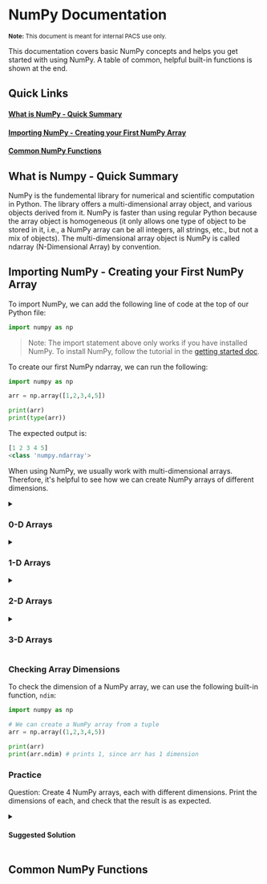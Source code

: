 # NumPy Documentation
<sup style="display: inline-block;">**Note:** This document is meant for internal PACS use only.</sup>

This documentation covers basic NumPy concepts and helps you get started with using NumPy. A table of common, helpful built-in functions is shown at the end.

## Quick Links
#### [What is NumPy - Quick Summary](#what-is-numpy---quick-summary-1)
#### [Importing NumPy - Creating your First NumPy Array](#importing-numpy---creating-your-first-numpy-array-1)
#### [Common NumPy Functions](#common-numpy-functions-1)

## What is Numpy - Quick Summary
NumPy is the fundemental library for numerical and scientific computation in Python. The library offers a multi-dimensional array object, and various objects derived from it. NumPy is faster than using regular Python because the array object is homogeneous (it only allows one type of object to be stored in it, i.e., a NumPy array can be all integers, all strings, etc., but not a mix of objects). The multi-dimensional array object is NumPy is called ndarray (N-Dimensional Array) by convention.

## Importing NumPy - Creating your First NumPy Array
To import NumPy, we can add the following line of code at the top of our Python file:
```python
import numpy as np
```
>Note: The import statement above only works if you have installed NumPy. To install NumPy, follow the tutorial in the <a href="https://github.com/PACS-TMU/documentation/blob/main/Data-Science/00%20getting-started.md#section-3-installing-numpy-and-pandas---pip" target="_blank">getting started doc</a>.

To create our first NumPy ndarray, we can run the following:
```python
import numpy as np

arr = np.array([1,2,3,4,5])

print(arr)
print(type(arr))
```

The expected output is:
```python
[1 2 3 4 5]
<class 'numpy.ndarray'>
```

When using NumPy, we usually work with multi-dimensional arrays. Therefore, it's helpful to see how we can create NumPy arrays of different dimensions.

<details>
  <summary><h3>0-D Arrays</h3></summary>

  ```python
  import numpy as np
  
  arr = np.array(42)
  
  print(arr)
  ```
  
</details>

<details>
  <summary><h3>1-D Arrays</h3></summary>

  ```python
  import numpy as np
  
  arr = np.array([4, 3, 5, 7])
  
  print(arr)
  ```
  
</details>

<details>
  <summary><h3>2-D Arrays</h3></summary>

  ```python
  import numpy as np
  
  arr = np.array([[1, 2, 3, 4, 5],
                  [4, 2, 6, 7, 8],
                  [1, 4, 7, 8, 3]])
  
  print(arr)
  ```
  
</details>

<details>
  <summary><h3>3-D Arrays</h3></summary>

  ```python
  import numpy as np
  
  arr = np.array([[[1, 2, 3],
                   [4, 5, 6]],
                  [[1, 2, 3],
                   [4, 5, 6]]])
  
  print(arr)
  ```

</details>

### Checking Array Dimensions
To check the dimension of a NumPy array, we can use the following built-in function, `ndim`:
```python
import numpy as np

# We can create a NumPy array from a tuple
arr = np.array((1,2,3,4,5))

print(arr)
print(arr.ndim) # prints 1, since arr has 1 dimension
```

### Practice
Question: Create 4 NumPy arrays, each with different dimensions. Print the dimensions of each, and check that the result is as expected.

<details>
  <summary><h4>Suggested Solution</h4></summary>

  ```python
  import numpy as np

  a = np.array(42)
  b = np.array([1, 2, 3, 4, 5])
  c = np.array([[1, 2, 3], [4, 5, 6]])
  d = np.array([[[1, 2, 3], [4, 5, 6]], [[1, 2, 3], [4, 5, 6]]])
  
  print(a.ndim)
  print(b.ndim)
  print(c.ndim)
  print(d.ndim)
  ```

  Expected Output:
  ```
  0
  1
  2
  3
  ```

</details>

## Common NumPy Functions
